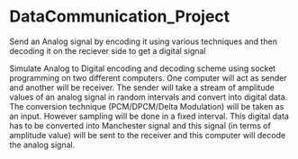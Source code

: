 # DataCommunication_Project
Send an Analog signal by encoding it using various techniques and then decoding it on the reciever side to get a digital signal

Simulate Analog to Digital encoding and decoding scheme using socket programming on two different computers. One computer will act as sender and another will be receiver. The sender will take a stream of amplitude values of an analog signal in random intervals and convert into digital data. The conversion technique (PCM/DPCM/Delta Modulation) will be taken as an input. However sampling will be done in a fixed interval. This digital data has to be converted into Manchester signal and this signal (in terms of amplitude value) will be sent to the receiver and this computer will decode the analog signal.
